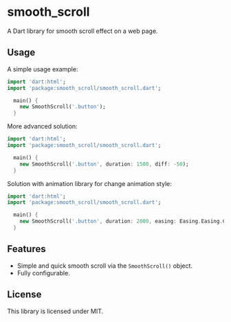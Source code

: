 # smooth_scroll

A Dart library for smooth scroll effect on a web page.

## Usage

A simple usage example:

```dart
import 'dart:html';
import 'package:smooth_scroll/smooth_scroll.dart';

  main() {
    new SmoothScroll('.button');
  }
```

More advanced solution:

```dart
import 'dart:html';
import 'package:smooth_scroll/smooth_scroll.dart';

  main() {
    new SmoothScroll('.button', duration: 1500, diff: -50);
  }
```

Solution with animation library for change animation style:

```dart
import 'dart:html';
import 'package:smooth_scroll/smooth_scroll.dart';

  main() {
    new SmoothScroll('.button', duration: 2000, easing: Easing.Easing.CUBIC_EASY_IN_OUT);
  }
```

## Features

* Simple and quick smooth scroll via the `SmoothScroll()` object.
* Fully configurable.

## License
This library is licensed under MIT.